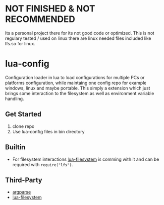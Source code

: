 # NOT FINISHED & NOT RECOMMENDED
Its a personal project there for its not good code or optimized.
This is not regulary tested / used on linux there are linux needed files included like lfs.so for linux.

# lua-config
Configuration loader in lua to load configurations for multiple PCs or platforms configuration, while maintaing one config repo for example windows, linux and maybe portable.
This simply a extension which just brings some interaction to the filesystem as well as environment variable handling.

## Get Started
1. clone repo
2. Use lua-config files in bin directory

## Builtin
- For filesystem interactions [lua-filesystem](https://lunarmodules.github.io/luafilesystem) is comming with it and can be required with `require("lfs")`.

## Third-Party
- [argparse](https://github.com/mpeterv/argparse)
- [lua-filesystem](https://lunarmodules.github.io/luafilesystem)
